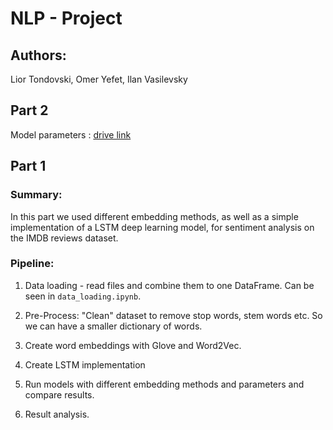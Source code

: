# NLP - Project 
## Authors: 
Lior Tondovski, Omer Yefet, Ilan Vasilevsky

## Part 2 <br>
Model parameters : [drive link](https://drive.google.com/drive/folders/14TA8zjOa-DirrDJWTlqPc-_x73QaRtGY?usp=sharing)

## Part 1
### Summary:
In this part we used different embedding methods, as well as a simple implementation of a LSTM deep learning model, for sentiment analysis on the IMDB reviews dataset. <br>
### Pipeline:
1. Data loading - read files and combine them to one DataFrame. Can be seen in `data_loading.ipynb`.

2. Pre-Process: "Clean" dataset to remove stop words, stem words etc. So we can have a smaller dictionary of words.

3. Create word embeddings with Glove and Word2Vec.

4. Create LSTM implementation

5. Run models with different embedding methods and parameters and compare results.

6. Result analysis.

